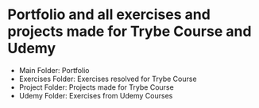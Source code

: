 # Portfolio and all exercises and projects made for Trybe Course and Udemy

- Main Folder: Portfolio
- Exercises Folder: Exercises resolved for Trybe Course
- Project Folder: Projects made for Trybe Course
- Udemy Folder: Exercises from Udemy Courses
